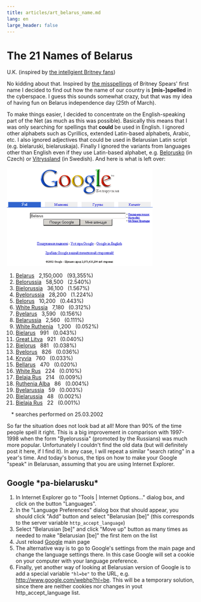 ```yaml
---
title: articles/art_belarus_name.md 
lang: en
large_header: false
---
```



<h1 id="the-21-names-of-belarus">The 21 Names of Belarus</h1>

U.K. (inspired by <a href="http://www.google.com/jobs/britney.html">the intellgient Britney fans</a>)


No kidding about that. Inspired by <a href="http://www.google.com/jobs/britney.html">the misspellings</a> of Britney Spears' first name I decided to find out how the name of our country is <strong>[mis-]spelled</strong> in the cyberspace. I guess this sounds somewhat crazy, but that was my idea of having fun on Belarus independence day (25th of March).


To make things easier, I decided to concentrate on the English-speaking part of the Net (as much as this was possible). Basically this means that I was only searching for spellings that <strong>could</strong> be used in English. I ignored other alphabets such as Cyrillics, extended Latin-based alphabets, Arabic, etc. I also ignored adjectives that could be used in Belarusian Latin script (e.g. bielaruski, bielaruskaja). Finally I ignored the variants from languages other than English even if they use Latin-based alphabet, e.g. <a href="http://www.google.com/search?hl=be&amp;q=Belorusko">Belorusko</a> (in Czech) or <a href="http://www.google.com/search?hl=be&amp;q=Vitryssland">Vitryssland</a> (in Swedish). And here is what is left over:


<a href="http://www.google.com/search?hl=be&amp;q=Belarus"><img src="google2.gif" width="390" height="264" alt="Google in Belarusian" /></a>

<ol>
<li><a href="http://www.google.com/search?hl=be&amp;q=Belarus">Belarus</a>   2,150,000   (93,355%)</li>
<li><a href="http://www.google.com/search?hl=be&amp;q=Belorussia">Belorussia</a>   58,500   (2.540%)</li>
<li><a href="http://www.google.com/search?hl=be&amp;q=Bielorussia">Bielorussia</a>   36,100   (1.567%)</li>
<li><a href="http://www.google.com/search?hl=be&amp;q=Byelorussia">Byelorussia</a>   28,200   (1.224%)</li>
<li><a href="http://www.google.com/search?hl=be&amp;q=Belorus">Belorus</a>   10,200   (0.443%)</li>
<li><a href="http://www.google.com/search?hl=be&amp;q=%22White+Russia%22">White Russia</a>   7,180   (0.312%)</li>
<li><a href="http://www.google.com/search?hl=be&amp;q=Byelarus">Byelarus</a>   3,590   (0.156%)</li>
<li><a href="http://www.google.com/search?hl=be&amp;q=Belarussia">Belarussia</a>   2,560   (0.111%)</li>
<li><a href="http://www.google.com/search?hl=be&amp;q=White+Ruthenia">White Ruthenia</a>   1,200   (0.052%)</li>
<li><a href="http://www.google.com/search?hl=be&amp;q=Bielarus">Bielarus</a>   991   (0.043%)</li>
<li><a href="http://www.google.com/search?hl=be&amp;q=Great+Litva">Great Litva</a>   921   (0.040%)</li>
<li><a href="http://www.google.com/search?hl=be&amp;q=Bielorus">Bielorus</a>   881   (0.038%)</li>
<li><a href="http://www.google.com/search?hl=be&amp;q=Byelorus">Byelorus</a>   826   (0.036%)</li>
<li><a href="http://www.google.com/search?hl=be&amp;q=Kryvia">Kryvia</a>   760   (0.033%)</li>
<li><a href="http://www.google.com/search?hl=be&amp;q=Bellarus">Bellarus</a>   470   (0.020%)</li>
<li><a href="http://www.google.com/search?hl=be&amp;q=%22White+Rus%22">White Rus</a>   224   (0.010%)</li>
<li><a href="http://www.google.com/search?hl=be&amp;q=Belaja+Rus">Belaja Rus</a>   214   (0.009%)</li>
<li><a href="http://www.google.com/search?hl=be&amp;q=Ruthenia+Alba">Ruthenia Alba</a>   86   (0.004%)</li>
<li><a href="http://www.google.com/search?hl=be&amp;q=Byelarussia">Byelarussia</a>   59   (0.003%)</li>
<li><a href="http://www.google.com/search?hl=be&amp;q=Bielarussia">Bielarussia</a>   48   (0.002%)</li>
<li><a href="http://www.google.com/search?hl=be&amp;q=Bielaja+Rus">Bielaja Rus</a>   22   (0.001%)</li>
</ol>
<span class="small">   * searches performed on 25.03.2002</span>

So far the situation does not look bad at all! More than 90% of the time people spell it right. This is a big improvement in comparison with 1997-1998 when the form "Byelorussia" (promoted by the Russians) was much more popular. Unfortunately I couldn't find the old data (but will definitely post it here, if I find it). In any case, I will repeat a similar "search rating" in a year's time. And today's bonus, the tips on how to make your Google "speak" in Belarusan, assuming that you are using Internet Explorer.

<h2 id="google-pa-bielarusku">Google  *pa-bielarusku* </h2>
<ol>
<li>In Internet Explorer go to "Tools | Internet Options..." dialog box, and click on the button "Languages".</li>
<li>In the "Language Preferences" dialog box that should appear, you should click "Add" button and select "Belarusian [be]" (this corresponds to the server variable <code>http_accept_language</code>)</li>
<li>Select "Belarusian [be]" and click "Move up" button as many times as needed to make "Belarusian [be]" the first item on the list</li>
<li>Just reload <a href="http://www.google.com/">Google</a> main page</li>
<li>The alternative way is to go to Google's settings from the main page and change the language settings there. In this case Google will set a cookie on your computer with your language preference.</li>
<li>Finally, yet another way of looking at Belarusian version of Google is to add a special variable <code>"hl=be"</code> to the URL, e.g. <a href="http://www.google.com/webhp?hl=be">http://www.google.com/webhp?hl=be</a>. This will be a temporary solution, since there are neither cookies nor changes in yout http_accept_language list.</li>
</ol>
